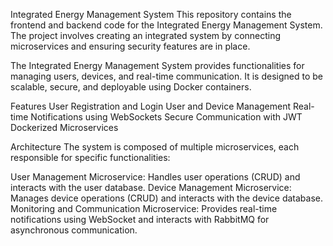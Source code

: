 Integrated Energy Management System
This repository contains the frontend and backend code for the Integrated Energy Management System. The project involves creating an integrated system by connecting microservices and ensuring security features are in place.

The Integrated Energy Management System provides functionalities for managing users, devices, and real-time communication. It is designed to be scalable, secure, and deployable using Docker containers.

Features
User Registration and Login
User and Device Management
Real-time Notifications using WebSockets
Secure Communication with JWT
Dockerized Microservices

Architecture
The system is composed of multiple microservices, each responsible for specific functionalities:

User Management Microservice: Handles user operations (CRUD) and interacts with the user database.
Device Management Microservice: Manages device operations (CRUD) and interacts with the device database.
Monitoring and Communication Microservice: Provides real-time notifications using WebSocket and interacts with RabbitMQ for asynchronous communication.

